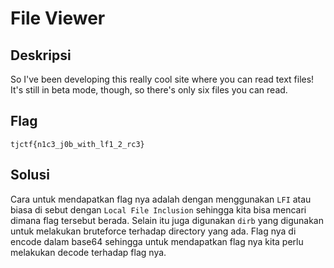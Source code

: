 # File Viewer

## Deskripsi
So I've been developing this really cool site where you can read text files! It's still in beta mode, though, so there's only six files you can read.

## Flag
```tjctf{n1c3_j0b_with_lf1_2_rc3}```

## Solusi
Cara untuk mendapatkan flag nya adalah dengan menggunakan ```LFI``` atau biasa di sebut dengan ```Local File Inclusion``` sehingga kita bisa mencari dimana flag tersebut berada. Selain itu juga digunakan ```dirb``` yang digunakan untuk melakukan bruteforce terhadap directory yang ada. Flag nya di encode dalam base64 sehingga untuk mendapatkan flag nya kita perlu melakukan decode terhadap flag nya.